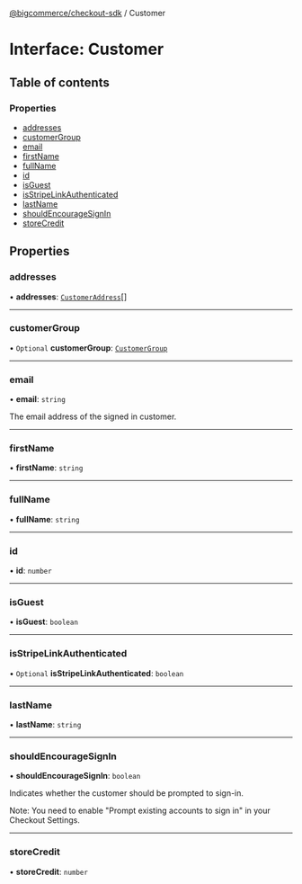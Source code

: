 [@bigcommerce/checkout-sdk](../README.md) / Customer

# Interface: Customer

## Table of contents

### Properties

- [addresses](Customer.md#addresses)
- [customerGroup](Customer.md#customergroup)
- [email](Customer.md#email)
- [firstName](Customer.md#firstname)
- [fullName](Customer.md#fullname)
- [id](Customer.md#id)
- [isGuest](Customer.md#isguest)
- [isStripeLinkAuthenticated](Customer.md#isstripelinkauthenticated)
- [lastName](Customer.md#lastname)
- [shouldEncourageSignIn](Customer.md#shouldencouragesignin)
- [storeCredit](Customer.md#storecredit)

## Properties

### addresses

• **addresses**: [`CustomerAddress`](CustomerAddress.md)[]

___

### customerGroup

• `Optional` **customerGroup**: [`CustomerGroup`](CustomerGroup.md)

___

### email

• **email**: `string`

The email address of the signed in customer.

___

### firstName

• **firstName**: `string`

___

### fullName

• **fullName**: `string`

___

### id

• **id**: `number`

___

### isGuest

• **isGuest**: `boolean`

___

### isStripeLinkAuthenticated

• `Optional` **isStripeLinkAuthenticated**: `boolean`

___

### lastName

• **lastName**: `string`

___

### shouldEncourageSignIn

• **shouldEncourageSignIn**: `boolean`

Indicates whether the customer should be prompted to sign-in.

Note: You need to enable "Prompt existing accounts to sign in" in your Checkout Settings.

___

### storeCredit

• **storeCredit**: `number`

